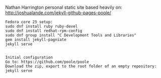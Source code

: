 Nathan Harrington personal static site based heavily on:
http://joshualande.com/jekyll-github-pages-poole/


	Fedora core 23 setup:
	sudo dnf install ruby ruby-devel
	sudo dnf install redhat-rpm-config
	sudo dnf group install "C Development Tools and Libraries"
	gem install jekyll-pagniate
	jekyll serve


	Initial configuration
	Go to: https://github.com/poole/poole
	Download the zip, export to the root folder of an empty repository:
	jekyll serve



